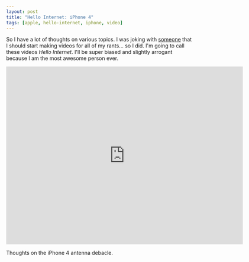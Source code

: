 ```yaml
---
layout: post
title: "Hello Internet: iPhone 4"
tags: [apple, hello-internet, iphone, video]
---
```


So I have a lot of thoughts on various topics. I was joking with [someone](http://twitter.com/mattgrimm) that I should start making videos for all of my rants... so I did. I'm going to call these videos *Hello Internet*. I'll be super biased and slightly arrogant because I am the most awesome person ever.

<div class="video vimeo"><iframe src="http://player.vimeo.com/video/13432792?title=0&amp;byline=0&amp;portrait=0&amp;color=f05b35" width="640" height="480" frameborder="0"></iframe></div>

Thoughts on the iPhone 4 antenna debacle.